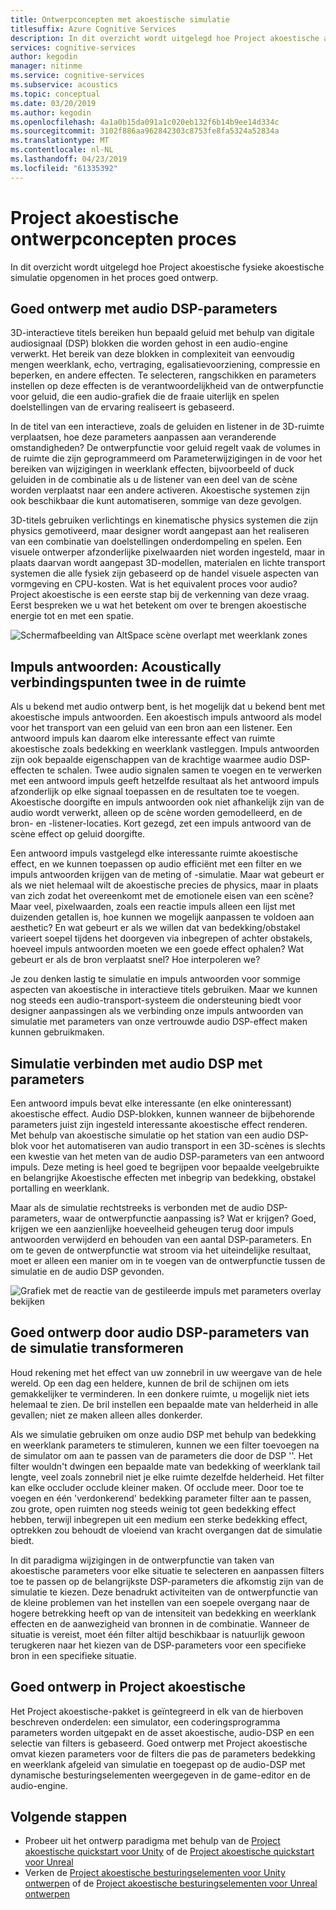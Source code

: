```yaml
---
title: Ontwerpconcepten met akoestische simulatie
titlesuffix: Azure Cognitive Services
description: In dit overzicht wordt uitgelegd hoe Project akoestische akoestische simulatie aan het proces goed ontwerp omvat.
services: cognitive-services
author: kegodin
manager: nitinme
ms.service: cognitive-services
ms.subservice: acoustics
ms.topic: conceptual
ms.date: 03/20/2019
ms.author: kegodin
ms.openlocfilehash: 4a1a0b15da091a1c020eb132f6b14b9ee14d334c
ms.sourcegitcommit: 3102f886aa962842303c8753fe8fa5324a52834a
ms.translationtype: MT
ms.contentlocale: nl-NL
ms.lasthandoff: 04/23/2019
ms.locfileid: "61335392"
---
```

# <a name="project-acoustics-design-process-concepts"></a>Project akoestische ontwerpconcepten proces

In dit overzicht wordt uitgelegd hoe Project akoestische fysieke akoestische simulatie opgenomen in het proces goed ontwerp.

## <a name="sound-design-with-audio-dsp-parameters"></a>Goed ontwerp met audio DSP-parameters

3D-interactieve titels bereiken hun bepaald geluid met behulp van digitale audiosignaal (DSP) blokken die worden gehost in een audio-engine verwerkt. Het bereik van deze blokken in complexiteit van eenvoudig mengen weerklank, echo, vertraging, egalisatievoorziening, compressie en beperken, en andere effecten. Te selecteren, rangschikken en parameters instellen op deze effecten is de verantwoordelijkheid van de ontwerpfunctie voor geluid, die een audio-grafiek die de fraaie uiterlijk en spelen doelstellingen van de ervaring realiseert is gebaseerd.

In de titel van een interactieve, zoals de geluiden en listener in de 3D-ruimte verplaatsen, hoe deze parameters aanpassen aan veranderende omstandigheden? De ontwerpfunctie voor geluid regelt vaak de volumes in de ruimte die zijn geprogrammeerd om Parameterwijzigingen in de voor het bereiken van wijzigingen in weerklank effecten, bijvoorbeeld of duck geluiden in de combinatie als u de listener van een deel van de scène worden verplaatst naar een andere activeren. Akoestische systemen zijn ook beschikbaar die kunt automatiseren, sommige van deze gevolgen.

3D-titels gebruiken verlichtings en kinematische physics systemen die zijn physics gemotiveerd, maar designer wordt aangepast aan het realiseren van een combinatie van doelstellingen onderdompeling en spelen. Een visuele ontwerper afzonderlijke pixelwaarden niet worden ingesteld, maar in plaats daarvan wordt aangepast 3D-modellen, materialen en lichte transport systemen die alle fysiek zijn gebaseerd op de handel visuele aspecten van vormgeving en CPU-kosten. Wat is het equivalent proces voor audio? Project akoestische is een eerste stap bij de verkenning van deze vraag. Eerst bespreken we u wat het betekent om over te brengen akoestische energie tot en met een spatie.

![Schermafbeelding van AltSpace scène overlapt met weerklank zones](media/reverb-zones-altspace.png)

## <a name="impulse-responses-acoustically-connecting-two-points-in-space"></a>Impuls antwoorden: Acoustically verbindingspunten twee in de ruimte

Als u bekend met audio ontwerp bent, is het mogelijk dat u bekend bent met akoestische impuls antwoorden. Een akoestisch impuls antwoord als model voor het transport van een geluid van een bron aan een listener. Een antwoord impuls kan daarom elke interessante effect van ruimte akoestische zoals bedekking en weerklank vastleggen. Impuls antwoorden zijn ook bepaalde eigenschappen van de krachtige waarmee audio DSP-effecten te schalen. Twee audio signalen samen te voegen en te verwerken met een antwoord impuls geeft hetzelfde resultaat als het antwoord impuls afzonderlijk op elke signaal toepassen en de resultaten toe te voegen. Akoestische doorgifte en impuls antwoorden ook niet afhankelijk zijn van de audio wordt verwerkt, alleen op de scène worden gemodelleerd, en de bron- en -listener-locaties. Kort gezegd, zet een impuls antwoord van de scène effect op geluid doorgifte.

Een antwoord impuls vastgelegd elke interessante ruimte akoestische effect, en we kunnen toepassen op audio efficiënt met een filter en we impuls antwoorden krijgen van de meting of -simulatie. Maar wat gebeurt er als we niet helemaal wilt de akoestische precies de physics, maar in plaats van zich zodat het overeenkomt met de emotionele eisen van een scène? Maar veel, pixelwaarden, zoals een reactie impuls alleen een lijst met duizenden getallen is, hoe kunnen we mogelijk aanpassen te voldoen aan aesthetic? En wat gebeurt er als we willen dat van bedekking/obstakel varieert soepel tijdens het doorgeven via inbegrepen of achter obstakels, hoeveel impuls antwoorden moeten we een goede effect ophalen? Wat gebeurt er als de bron verplaatst snel? Hoe interpoleren we?

Je zou denken lastig te simulatie en impuls antwoorden voor sommige aspecten van akoestische in interactieve titels gebruiken. Maar we kunnen nog steeds een audio-transport-systeem die ondersteuning biedt voor designer aanpassingen als we verbinding onze impuls antwoorden van simulatie met parameters van onze vertrouwde audio DSP-effect maken kunnen gebruikmaken.

## <a name="connecting-simulation-to-audio-dsp-with-parameters"></a>Simulatie verbinden met audio DSP met parameters

Een antwoord impuls bevat elke interessante (en elke oninteressant) akoestische effect. Audio DSP-blokken, kunnen wanneer de bijbehorende parameters juist zijn ingesteld interessante akoestische effect renderen. Met behulp van akoestische simulatie op het station van een audio DSP-blok voor het automatiseren van audio transport in een 3D-scènes is slechts een kwestie van het meten van de audio DSP-parameters van een antwoord impuls. Deze meting is heel goed te begrijpen voor bepaalde veelgebruikte en belangrijke Akoestische effecten met inbegrip van bedekking, obstakel portalling en weerklank.

Maar als de simulatie rechtstreeks is verbonden met de audio DSP-parameters, waar de ontwerpfunctie aanpassing is? Wat er krijgen? Goed, krijgen we een aanzienlijke hoeveelheid geheugen terug door impuls antwoorden verwijderd en behouden van een aantal DSP-parameters. En om te geven de ontwerpfunctie wat stroom via het uiteindelijke resultaat, moet er alleen een manier om in te voegen van de ontwerpfunctie tussen de simulatie en de audio DSP gevonden.

![Grafiek met de reactie van de gestileerde impuls met parameters overlay bekijken](media/acoustic-parameters.png)

## <a name="sound-design-by-transforming-audio-dsp-parameters-from-simulation"></a>Goed ontwerp door audio DSP-parameters van de simulatie transformeren

Houd rekening met het effect van uw zonnebril in uw weergave van de hele wereld. Op een dag een heldere, kunnen de bril de schijnen om iets gemakkelijker te verminderen. In een donkere ruimte, u mogelijk niet iets helemaal te zien. De bril instellen een bepaalde mate van helderheid in alle gevallen; niet ze maken alleen alles donkerder.

Als we simulatie gebruiken om onze audio DSP met behulp van bedekking en weerklank parameters te stimuleren, kunnen we een filter toevoegen na de simulator om aan te passen van de parameters die door de DSP ''. Het filter wouldn't dwingen een bepaalde mate van bedekking of weerklank tail lengte, veel zoals zonnebril niet je elke ruimte dezelfde helderheid. Het filter kan elke occluder occlude kleiner maken. Of occlude meer. Door toe te voegen en één 'verdonkerend' bedekking parameter filter aan te passen, zou grote, open ruimten nog steeds weinig tot geen bedekking effect hebben, terwijl inbegrepen uit een medium een sterke bedekking effect, optrekken zou behoudt de vloeiend van kracht overgangen dat de simulatie biedt.

In dit paradigma wijzigingen in de ontwerpfunctie van taken van akoestische parameters voor elke situatie te selecteren en aanpassen filters toe te passen op de belangrijkste DSP-parameters die afkomstig zijn van de simulatie te kiezen. Deze benadrukt activiteiten van de ontwerpfunctie van de kleine problemen van het instellen van een soepele overgang naar de hogere betrekking heeft op van de intensiteit van bedekking en weerklank effecten en de aanwezigheid van bronnen in de combinatie. Wanneer de situatie is vereist, moet één filter altijd beschikbaar is natuurlijk gewoon terugkeren naar het kiezen van de DSP-parameters voor een specifieke bron in een specifieke situatie.

## <a name="sound-design-in-project-acoustics"></a>Goed ontwerp in Project akoestische

Het Project akoestische-pakket is geïntegreerd in elk van de hierboven beschreven onderdelen: een simulator, een coderingsprogramma parameters worden uitgepakt en de asset akoestische, audio-DSP en een selectie van filters is gebaseerd. Goed ontwerp met Project akoestische omvat kiezen parameters voor de filters die pas de parameters bedekking en weerklank afgeleid van simulatie en toegepast op de audio-DSP met dynamische besturingselementen weergegeven in de game-editor en de audio-engine.

## <a name="next-steps"></a>Volgende stappen
* Probeer uit het ontwerp paradigma met behulp van de [Project akoestische quickstart voor Unity](unity-quickstart.md) of de [Project akoestische quickstart voor Unreal](unreal-quickstart.md)
* Verken de [Project akoestische besturingselementen voor Unity ontwerpen](unity-workflow.md) of de [Project akoestische besturingselementen voor Unreal ontwerpen](unreal-workflow.md)

